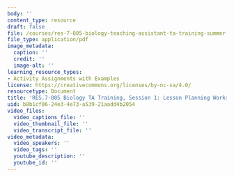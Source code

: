 ```yaml
---
body: ''
content_type: resource
draft: false
file: /courses/res-7-005-biology-teaching-assistant-ta-training-summer-2020/lesson-planning-worksheet_.pdf
file_type: application/pdf
image_metadata:
  caption: ''
  credit: ''
  image-alt: ''
learning_resource_types:
- Activity Assignments with Examples
license: https://creativecommons.org/licenses/by-nc-sa/4.0/
resourcetype: Document
title: 'RES.7-005 Biology TA Training, Session 1: Lesson Planning Worksheet'
uid: b8b1cf06-24e3-4e73-a539-21aadd4b2054
video_files:
  video_captions_file: ''
  video_thumbnail_file: ''
  video_transcript_file: ''
video_metadata:
  video_speakers: ''
  video_tags: ''
  youtube_description: ''
  youtube_id: ''
---
```

